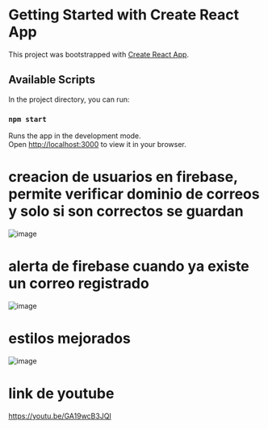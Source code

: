 # Getting Started with Create React App

This project was bootstrapped with [Create React App](https://github.com/facebook/create-react-app).

## Available Scripts

In the project directory, you can run:

### `npm start`

Runs the app in the development mode.\
Open [http://localhost:3000](http://localhost:3000) to view it in your browser.

# creacion de usuarios en firebase, permite verificar dominio de correos y solo si son correctos se guardan

![image](https://user-images.githubusercontent.com/45043430/161432480-9bafde16-6f13-4583-894a-8790296a7ed4.png)

# alerta de firebase cuando ya existe un correo registrado 

![image](https://user-images.githubusercontent.com/45043430/161432518-c75c365f-14d2-4775-9b33-75f62cd5ee36.png)

# estilos mejorados
![image](https://user-images.githubusercontent.com/45043430/161472554-dbc0f62e-976f-4423-b52f-b955037d6de0.png)

# link de youtube 
https://youtu.be/GA19wcB3JQI
